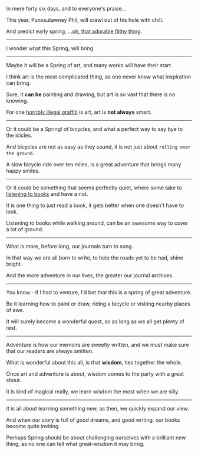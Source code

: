 In mere forty six days,
and to everyone's praise...

This year, Punxsutawney Phil,
will crawl out of his hole with chill.

And predict early spring,
...[oh, that adorable filthy thing][1].

---

I wonder what this Spring,
will bring.

---

Maybe it will be a Spring of art,
and many works will have their start.

I think art is the most complicated thing,
as one never know what inspiration can bring.

Sure, it __can be__ painting and drawing,
but art is so vast that there is no knowing.

For one [horribly illegal graffiti][2] is art,
art is __not always__ smart.

---

Or it could be a Spring! of bicycles,
and what a perfect way to say bye to the icicles.

And bicycles are not as easy as they sound,
it is not just about ```rolling over the ground```.

A slow bicycle ride over ten miles,
is a great adventure that brings many happy smiles.

---

Or it could be something that seems perfectly quiet,
where some take to [listening to books][3] and have a riot.

It is one thing to just read a book,
it gets better when one doesn't have to look.

Listening to books while walking around,
can be an awesome way to cover a lot of ground.

---

What is more, before long,
our journals turn to song.

In that way we are all born to write,
to help the roads yet to be had, shine bright.

And the more adventure in our lives,
the greater our journal archives.

---

You know - if I had to venture,
I'd bet that this is a spring of great adventure.

Be it learning how to paint or draw,
riding a bicycle or visiting nearby places of awe.

It will surely become a wonderful quest,
so as long as we all get plenty of rest.

---

Adventure is how our memoirs are sweetly written,
and we must make sure that our readers are always smitten.

What is wonderful about this all,
is that __wisdom__, ties together the whole.

Once art and adventure is about,
wisdom comes to the party with a great shout.

It is kind of magical really,
we learn wisdom the most when we are silly.

---

It is all about learning something new,
as then, we quickly expand our view.

And when our story is full of good dreams, and good writing,
our books become quite inviting.

Perhaps Spring should be about challenging ourselves with a brilliant new thing,
as no one can tell what great-wisdom it may bring.

[1]: https://www.youtube.com/watch?v=RDAHhUHkzG4
[2]: https://www.youtube.com/watch?v=Y9Lm0dkkVAw
[3]: https://librivox.org/search?primary_key=0&search_category=genre&search_page=1&search_form=get_results
